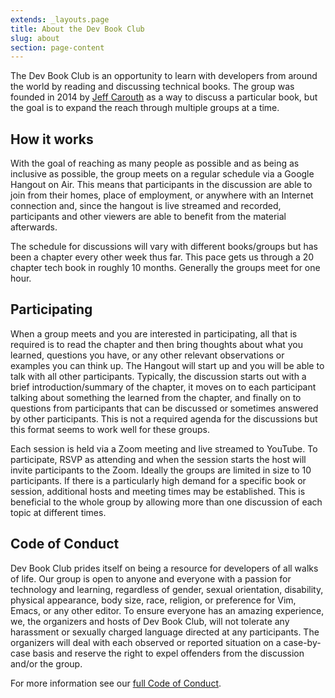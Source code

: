 ```yaml
---
extends: _layouts.page
title: About the Dev Book Club
slug: about
section: page-content
---
```

The Dev Book Club is an opportunity to learn with developers from around the world by reading and discussing technical books. The group was founded in 2014 by [Jeff Carouth](https://twitter.com/jcarouth) as a way to discuss a particular book, but the goal is to expand the reach through multiple groups at a time.

## How it works

With the goal of reaching as many people as possible and as being as inclusive as possible, the group meets on a regular schedule via a Google Hangout on Air. This means that participants in the discussion are able to join from their homes, place of employment, or anywhere with an Internet connection and, since the hangout is live streamed and recorded, participants and other viewers are able to benefit from the material afterwards.

The schedule for discussions will vary with different books/groups but has been a chapter every other week thus far. This pace gets us through a 20 chapter tech book in roughly 10 months. Generally the groups meet for one hour.

## Participating

When a group meets and you are interested in participating, all that is required is to read the chapter and then bring thoughts about what you learned, questions you have, or any other relevant observations or examples you can think up. The Hangout will start up and you will be able to talk with all other participants. Typically, the discussion starts out with a brief introduction/summary of the chapter, it moves on to each participant talking about something the learned from the chapter, and finally on to questions from participants that can be discussed or sometimes answered by other participants. This is not a required agenda for the discussions but this format seems to work well for these groups.

Each session is held via a Zoom meeting and live streamed to YouTube. To participate, RSVP as attending and when the session starts the host will invite participants to the Zoom. Ideally the groups are limited in size to 10 participants. If there is a particularly high demand for a specific book or session, additional hosts and meeting times may be established. This is beneficial to the whole group by allowing more than one discussion of each topic at different times.

## Code of Conduct

Dev Book Club prides itself on being a resource for developers of all walks of life. Our group is open to anyone and everyone with a passion for technology and learning, regardless of gender, sexual orientation, disability, physical appearance, body size, race, religion, or preference for Vim, Emacs, or any other editor. To ensure everyone has an amazing experience, we, the organizers and hosts of Dev Book Club, will not tolerate any harassment or sexually charged language directed at any participants. The organizers will deal with each observed or reported situation on a case-by-case basis and reserve the right to expel offenders from the discussion and/or the group.

For more information see our [full Code of Conduct](/pages/code-of-conduct/).
